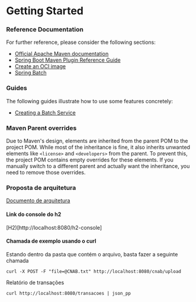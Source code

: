 # Getting Started

### Reference Documentation

For further reference, please consider the following sections:

- [Official Apache Maven documentation](https://maven.apache.org/guides/index.html)
- [Spring Boot Maven Plugin Reference Guide](https://docs.spring.io/spring-boot/3.4.0/maven-plugin)
- [Create an OCI image](https://docs.spring.io/spring-boot/3.4.0/maven-plugin/build-image.html)
- [Spring Batch](https://docs.spring.io/spring-boot/3.4.0/how-to/batch.html)

### Guides

The following guides illustrate how to use some features concretely:

- [Creating a Batch Service](https://spring.io/guides/gs/batch-processing/)

### Maven Parent overrides

Due to Maven's design, elements are inherited from the parent POM to the project POM.
While most of the inheritance is fine, it also inherits unwanted elements like `<license>` and `<developers>` from the parent.
To prevent this, the project POM contains empty overrides for these elements.
If you manually switch to a different parent and actually want the inheritance, you need to remove those overrides.

### Proposta de arquitetura

[Documento de arquitetura](https://whimsical.com/documento-de-arquitetura-8LxNXEgaTeKpriDEbzFLt9)

#### Link do console do h2

[H2)[http://localhost:8080/h2-console]

#### Chamada de exemplo usando o curl

Estando dentro da pasta que contém o arquivo, basta fazer a seguinte chamada

```
curl -X POST -F "file=@CNAB.txt" http://localhost:8080/cnab/upload
```

Relatório de transações

```
curl http://localhost:8080/transacoes | json_pp
```
